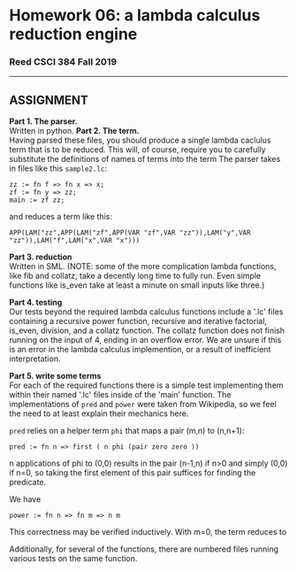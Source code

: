 # Homework 06: a lambda calculus reduction engine
### Reed CSCI 384 Fall 2019

---

## ASSIGNMENT

**Part 1. The parser.**  
Written in python. 
**Part 2. The term.**  
Having parsed these files, you should produce a single lambda caclulus
term that is to be reduced. This will, of course, require you to
carefully substitute the definitions of names of terms into the term
The parser takes in files like this `sample2.lc`:

    zz := fn f => fn x => x; 
    zf := fn y => zz;
    main := zf zz;

and reduces a term like this:

    APP(LAM("zz",APP(LAM("zf",APP(VAR "zf",VAR "zz")),LAM("y",VAR "zz")),LAM("f",LAM("x",VAR "x")))

**Part 3. reduction**  
Written in SML. 
(NOTE: some of the more complication lambda functions, like fib and collatz, take a decently long time to fully run. Even simple functions like is_even take at least a minute on small inputs like three.)

**Part 4. testing**  
Our tests beyond the required lambda calculus functions include a '.lc' files containing a recursive power function, recursive and iterative factorial, is_even, division, and a collatz function. The collatz function does not finish running on the input of 4, ending in an overflow error. We are unsure if this is an error in the lambda calculus implemention, or a result of inefficient interpretation.

**Part 5. write some terms**  
For each of the required functions there is a simple test implementing them within their named '.lc' files inside of the 'main' function. The implementations of `pred` and `power` were taken from Wikipedia, so we feel the need to at least explain their mechanics here.

`pred` relies on a helper term `phi` that maps a pair (m,n) to (n,n+1):

`pred := fn n => first ( n phi (pair zero zero ))`

n applications of phi to (0,0) results in the pair (n-1,n) if n>0 and simply (0,0) if n=0, so taking the first element of this pair suffices for finding the predicate.

We have 

`power := fn n => fn m => n m`

This correctness may be verified inductively. With m=0, the term reduces to 


Additionally, for several of the functions, there are numbered files running various tests on the same function. 







